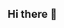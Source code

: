 ## Hi there 👋

<!--
**Omabel212/Omabel212** is a ✨ _special_ ✨ repository because its `README.md` (this file) appears on your GitHub profile.

Here are some ideas to get you started:

- 🔭 I’m currently working on Github repositories
- 🌱 I’m currently learning software development
- 👯 I’m looking to collaborate on Python, machine learning and Artificial intelligence.
- 🤔 I’m looking for help with Python programming
- 💬 Ask me about anything
- 😄 Pronouns: She/Her
- ⚡ Fun fact: I love playing football and learning new things.
-->
